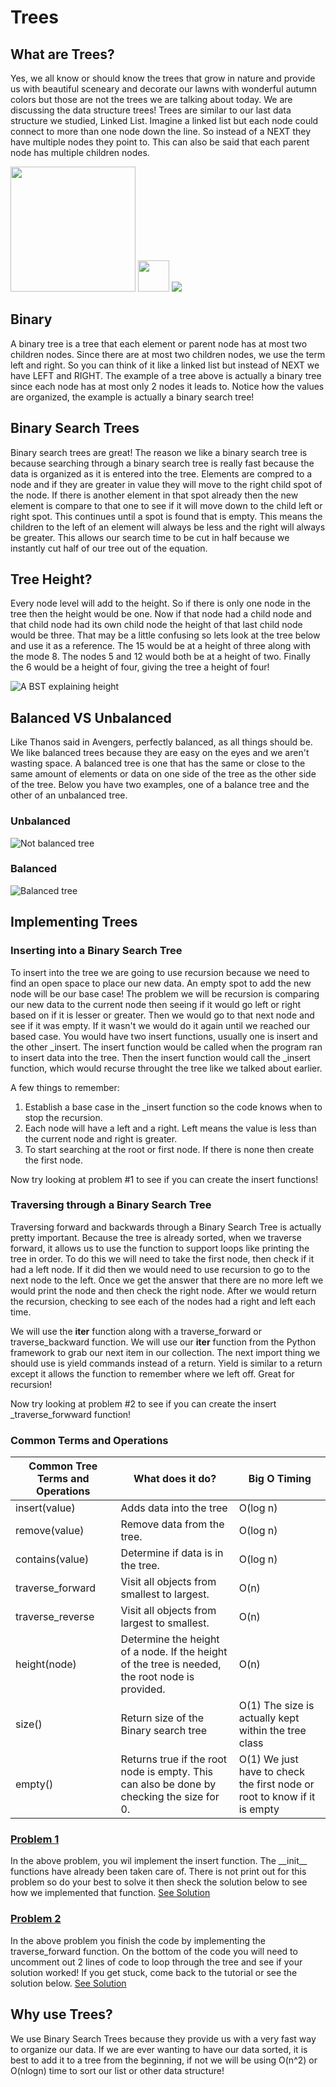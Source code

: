 # Trees
## What are Trees?
Yes, we all know or should know the trees that grow in nature and provide us with beautiful sceneary and decorate our lawns with wonderful autumn colors but those are not the trees we are talking about today. We are discussing the data structure trees! Trees are similar to our last data structure we studied, Linked List. Imagine a linked list but each node could connect to more than one node down the line. So instead of a NEXT they have multiple nodes they point to. This can also be said that each parent node has multiple children nodes. 

<img src="actualtree.png" width="200" height="200"> <img src="vs.jpg" width="50" height="50"> <img src="Treeimage.PNG"> 

## Binary
A binary tree is a tree that each element or parent node has at most two children nodes. Since there are at most two children nodes, we use the term left and right. So you can think of it like a linked list but instead of NEXT we have LEFT and RIGHT. The example of a tree above is actually a binary tree since each node has at most only 2 nodes it leads to. Notice how the values are organized, the example is actually a binary search tree!

## Binary Search Trees
Binary search trees are great! The reason we like a binary search tree is because searching through a binary search tree is really fast because the data is organized as it is entered into the tree. Elements are compred to a node and if they are greater in value they will move to the right child spot of the node. If there is another element in that spot already then the new element is compare to that one to see if it will move down to the child left or right spot. This continues until a spot is found that is empty. This means the children to the left of an element will always be less and the right will always be greater. This allows our search time to be cut in half because we instantly cut half of our tree out of the equation. 

## Tree Height? 
Every node level will add to the height. So if there is only one node in the tree then the height would be one. Now if that node had a child node and that child node had its own child node the height of that last child node would be three. That may be a little confusing so lets look at the tree below and use it as a reference. The 15 would be at a height of three along with the mode 8. The nodes 5 and 12 would both be at a height of two. Finally the 6 would be a height of four, giving the tree a height of four! 

![A BST explaining height](height.PNG)

## Balanced VS Unbalanced
Like Thanos said in Avengers, perfectly balanced, as all things should be. We like balanced trees because they are easy on the eyes and we aren't wasting space. A balanced tree is one that has the same or close to the same amount of elements or data on one side of the tree as the other side of the tree. Below you have two examples, one of a balance tree and the other of an unbalanced tree.

### Unbalanced
![Not balanced tree](notbalanced.PNG)

### Balanced
![Balanced tree](balanced.PNG)

## Implementing Trees

### Inserting into a Binary Search Tree
To insert into the tree we are going to use recursion because we need to find an open space to place our new data. An empty spot to add the new node will be our base case! The problem we will be recursion is comparing our new data to the current node then seeing if it would go left or right based on if it is lesser or greater. Then we would go to that next node and see if it was empty. If it wasn't we would do it again until we reached our based case. 
You would have two insert functions, usually one is insert and the other \_insert. The insert function would be called when the program ran to insert data into the tree. Then the insert function would call the \_insert function, which would recurse throught the tree like we talked about earlier.

A few things to remember: 
1) Establish a base case in the \_insert function so the code knows when to stop the recursion. 
2) Each node will have a left and a right. Left means the value is less than the current node and right is greater. 
3) To start searching at the root or first node. If there is none then create the first node. 

Now try looking at problem #1 to see if you can create the insert functions!

### Traversing through a Binary Search Tree
Traversing forward and backwards through a Binary Search Tree is actually pretty important. Because the tree is already sorted, when we traverse forward, it allows us to use the function to support loops like printing the tree in order. To do this we will need to take the first node, then check if it had a left node. If it did then we would need to use recursion to go to the next node to the left. Once we get the answer that there are no more left we would print the node and then check the right node. After we would return the recursion, checking to see each of the nodes had a right and left each time.

We will use the __iter__ function along with a traverse_forward or traverse_backward function. We will use our __iter__ function from the Python framework to grab our next item in our collection. The next import thing we should use is yield commands instead of a return. Yield is similar to a return except it allows the function to remember where we left off. Great for recursion! 

Now try looking at problem #2 to see if you can create the insert \_traverse_forwward function!

### Common Terms and Operations
| Common Tree Terms and Operations  | What does it do? | Big O Timing |
| ------------- | ------------- | ------------- |
| insert(value) | Adds data into the tree | O(log n) |
| remove(value)  | Remove data from the tree. | O(log n) |
| contains(value)  | Determine if data is in the tree.  | O(log n)|
| traverse_forward  | Visit all objects from smallest to largest. | O(n) |
| traverse_reverse  | Visit all objects from largest to smallest. | O(n)|
| height(node)  | Determine the height of a node. If the height of the tree is needed, the root node is provided. | O(n)|
| size()  | Return size of the Binary search tree | O(1) The size is actually kept within the tree class|
| empty()  | Returns true if the root node is empty. This can also be done by checking the size for 0. | O(1) We just have to check the first node or root to know if it is empty|

### [Problem 1](https://replit.com/@MichaelMcFarla5/Tree-Problem-1)
In the above problem, you wil implement the insert function. The \_\_init\_\_ functions have already been taken care of. There is not print out for this problem so do your best to solve it then sheck the solution below to see how we implemented that function. 
[See Solution](https://replit.com/@MichaelMcFarla5/Tree-Solution-1)
### [Problem 2](https://replit.com/@MichaelMcFarla5/Tree-Problem-2)
In the above problem you finish the code by implementing the traverse\_forward function. On the bottom of the code you will need to uncomment out 2 lines of code to loop through the tree and see if your solution worked! If you get stuck, come back to the tutorial or see the solution below. 
[See Solution](https://replit.com/@MichaelMcFarla5/Tree-Solution-2)

## Why use Trees?
We use Binary Search Trees because they provide us with a very fast way to organize our data. If we are ever wanting to have our data sorted, it is best to add it to a tree from the beginning, if not we will be using O(n^2) or O(nlogn) time to sort our list or other data structure!
